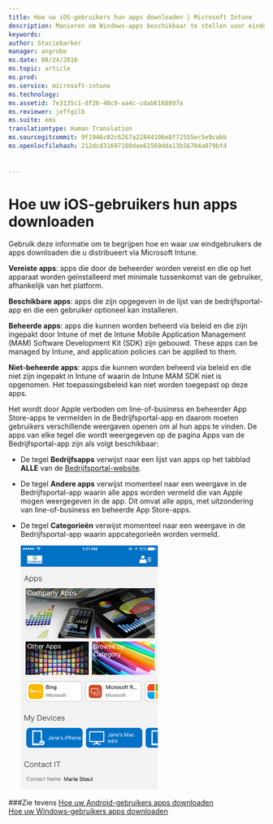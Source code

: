 ```yaml
---
title: Hoe uw iOS-gebruikers hun apps downloaden | Microsoft Intune
description: Manieren om Windows-apps beschikbaar te stellen voor eindgebruikers
keywords: 
author: Staciebarker
manager: angrobe
ms.date: 08/24/2016
ms.topic: article
ms.prod: 
ms.service: microsoft-intune
ms.technology: 
ms.assetid: 7e3135c1-df26-48c9-aa4c-cdab6168897a
ms.reviewer: jeffgilb
ms.suite: ems
translationtype: Human Translation
ms.sourcegitcommit: 9f1946c02c6267a22844106e8f72555ec5e9cabb
ms.openlocfilehash: 212dcd31697180dae61569dda13b56704a079bf4


---
```



# Hoe uw iOS-gebruikers hun apps downloaden

Gebruik deze informatie om te begrijpen hoe en waar uw eindgebruikers de apps downloaden die u distribueert via Microsoft Intune.

**Vereiste apps**: apps die door de beheerder worden vereist en die op het apparaat worden geïnstalleerd met minimale tussenkomst van de gebruiker, afhankelijk van het platform.

**Beschikbare apps**: apps die zijn opgegeven in de lijst van de bedrijfsportal-app en die een gebruiker optioneel kan installeren.

**Beheerde apps**: apps die kunnen worden beheerd via beleid en die zijn ingepakt door Intune of met de Intune Mobile Application Management (MAM) Software Development Kit (SDK) zijn gebouwd. These apps can be managed by Intune, and application policies can be applied to them.

**Niet-beheerde apps**: apps die kunnen worden beheerd via beleid en die niet zijn ingepakt in Intune of waarin de Intune MAM SDK niet is opgenomen. Het toepassingsbeleid kan niet worden toegepast op deze apps.

Het wordt door Apple verboden om line-of-business en beheerder App Store-apps te vermelden in de Bedrijfsportal-app en daarom moeten gebruikers verschillende weergaven openen om al hun apps te vinden. De apps van elke tegel die wordt weergegeven op de pagina Apps van de Bedrijfsportal-app zijn als volgt beschikbaar:

- De tegel **Bedrijfsapps** verwijst naar een lijst van apps op het tabblad **ALLE** van de [Bedrijfsportal-website](http://portal.manage.microsoft.com).

- De tegel **Andere apps** verwijst momenteel naar een weergave in de Bedrijfsportal-app waarin alle apps worden vermeld die van Apple mogen weergegeven in de app. Dit omvat alle apps, met uitzondering van line-of-business en beheerde App Store-apps.

- De tegel **Categorieën** verwijst momenteel naar een weergave in de Bedrijfsportal-app waarin appcategorieën worden vermeld.

    ![ios-how-to-sync-device-with-intune](./media/ios-sync-comp-portal-apps.png)


###Zie tevens
[Hoe uw Android-gebruikers apps downloaden](how-your-android-users-get-their-apps.md)</br>
[Hoe uw Windows-gebruikers apps downloaden](how-your-windows-users-get-their-apps.md)



<!--HONumber=Aug16_HO4-->



